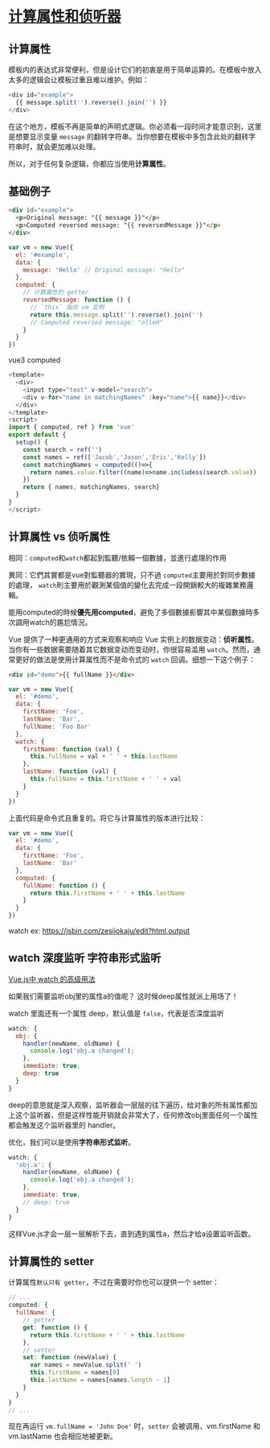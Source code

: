 # [计算属性和侦听器](https://cn.vuejs.org/v2/guide/computed.html)

## 计算属性

模板内的表达式非常便利，但是设计它们的初衷是用于简单运算的。在模板中放入太多的逻辑会让模板过重且难以维护。例如：

```js
<div id="example">
  {{ message.split('').reverse().join('') }}
</div>
```

在这个地方，模板不再是简单的声明式逻辑。你必须看一段时间才能意识到，这里是想要显示变量 `message` 的翻转字符串。当你想要在模板中多包含此处的翻转字符串时，就会更加难以处理。

所以，对于任何复杂逻辑，你都应当使用**计算属性**。

## 基础例子

```html
<div id="example">
  <p>Original message: "{{ message }}"</p>
  <p>Computed reversed message: "{{ reversedMessage }}"</p>
</div>
```

```js
var vm = new Vue({
  el: '#example',
  data: {
    message: 'Hello' // Original message: "Hello"
  },
  computed: {
    // 计算属性的 getter
    reversedMessage: function () {
      // `this` 指向 vm 实例
      return this.message.split('').reverse().join('')
      // Computed reversed message: "olleH"
    }
  }
})
```

vue3 computed

```js
<template>
  <div>
    <input type="text" v-model="search">
    <div v-for="name in matchingNames" :key="name">{{ name}}</div>
  </div>
</template>
<script>
import { computed, ref } from 'vue'
export default {
  setup() {
    const search = ref('')
    const names = ref(['Jacob','Jason','Eric','Kelly'])
    const matchingNames = computed(()=>{
      return names.value.filter((name)=>name.includess(search.value))
    })
    return { names, matchingNames, search}
  }
} 
</script>
```

## 计算属性 vs 侦听属性

相同：`computed`和`watch`都起到監聽/依賴一個數據，並進行處理的作用

異同：它們其實都是vue對監聽器的實現，只不過
`computed`主要用於對同步數據的處理，
`watch`則主要用於觀測某個值的變化去完成一段開銷較大的複雜業務邏輯。

能用computed的時候**優先用computed**，避免了多個數據影響其中某個數據時多次調用watch的尷尬情況。


Vue 提供了一种更通用的方式来观察和响应 Vue 实例上的数据变动：**侦听属性**。当你有一些数据需要随着其它数据变动而变动时，你很容易滥用 `watch`。然而，通常更好的做法是使用计算属性而不是命令式的 `watch` 回调。细想一下这个例子：

```html
<div id="demo">{{ fullName }}</div>
```

```js
var vm = new Vue({
  el: '#demo',
  data: {
    firstName: 'Foo',
    lastName: 'Bar',
    fullName: 'Foo Bar'
  },
  watch: {
    firstName: function (val) {
      this.fullName = val + ' ' + this.lastName
    },
    lastName: function (val) {
      this.fullName = this.firstName + ' ' + val
    }
  }
})
```

上面代码是命令式且重复的。将它与计算属性的版本进行比较：

```js
var vm = new Vue({
  el: '#demo',
  data: {
    firstName: 'Foo',
    lastName: 'Bar'
  },
  computed: {
    fullName: function () {
      return this.firstName + ' ' + this.lastName
    }
  }
})
```

watch ex: https://jsbin.com/zesijokaju/edit?html,output

## watch 深度监听  字符串形式监听

[Vue.js中 watch 的高级用法](https://juejin.im/post/6844903600737484808)

如果我们需要监听obj里的属性a的值呢？ 这时候deep属性就派上用场了！

watch 里面还有一个属性 deep，默认值是 `false`，代表是否深度监听

```js
watch: {
  obj: {
    handler(newName, oldName) {
      console.log('obj.a changed');
    },
    immediate: true,
    deep: true
  }
} 
```

deep的意思就是深入观察，监听器会一层层的往下遍历，给对象的所有属性都加上这个监听器，但是这样性能开销就会非常大了，任何修改obj里面任何一个属性都会触发这个监听器里的 handler。

优化，我们可以是使用**字符串形式监听**。

```js
watch: {
  'obj.a': {
    handler(newName, oldName) {
      console.log('obj.a changed');
    },
    immediate: true,
    // deep: true
  }
} 
```

这样Vue.js才会一层一层解析下去，直到遇到属性a，然后才给a设置监听函数。

## 计算属性的 setter

计算属性`默认只有 getter`，不过在需要时你也可以提供一个 setter：

```js
// ...
computed: {
  fullName: {
    // getter
    get: function () {
      return this.firstName + ' ' + this.lastName
    },
    // setter
    set: function (newValue) {
      var names = newValue.split(' ')
      this.firstName = names[0]
      this.lastName = names[names.length - 1]
    }
  }
}
// ...
```

现在再运行 `vm.fullName = 'John Doe'` 时，`setter` 会被调用，vm.firstName 和 vm.lastName 也会相应地被更新。